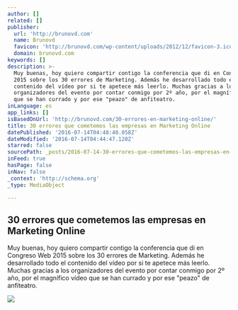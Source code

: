 ```yaml
---
author: []
related: []
publisher:
  url: 'http://brunovd.com'
  name: Brunovd
  favicon: 'http://brunovd.com/wp-content/uploads/2012/12/favicon-3.ico'
  domain: brunovd.com
keywords: []
description: >-
  Muy buenas, hoy quiero compartir contigo la conferencia que di en Congreso Web
  2015 sobre los 30 errores de Marketing. Además he desarrollado todo el
  contenido del vídeo por si te apetece más leerlo. Muchas gracias a los
  organizadores del evento por contar conmigo por 2º año, por el magnífico vídeo
  que se han currado y por ese "peazo" de anfiteatro.
inLanguage: es
app_links: []
isBasedOnUrl: 'http://brunovd.com/30-errores-en-marketing-online/'
title: 30 errores que cometemos las empresas en Marketing Online
datePublished: '2016-07-14T04:48:40.058Z'
dateModified: '2016-07-14T04:44:47.120Z'
starred: false
sourcePath: _posts/2016-07-14-30-errores-que-cometemos-las-empresas-en-marketing-online.md
inFeed: true
hasPage: false
inNav: false
_context: 'http://schema.org'
_type: MediaObject

---
```

<article style=""><h1>30 errores que cometemos las empresas en Marketing Online</h1><p>Muy buenas, hoy quiero compartir contigo la conferencia que di en Congreso Web 2015 sobre los 30 errores de Marketing. Además he desarrollado todo el contenido del vídeo por si te apetece más leerlo. Muchas gracias a los organizadores del evento por contar conmigo por 2º año, por el magnífico vídeo que se han currado y por ese "peazo" de anfiteatro.</p><img src="http://brunovd.com/wp-content/uploads/2015/10/19450200000_48be5d6308_k1.jpg" /></article>
